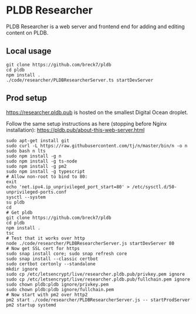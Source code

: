 # PLDB Researcher

PLDB Researcher is a web server and frontend end for adding and editing content
on PLDB.

## Local usage

```
git clone https://github.com/breck7/pldb
cd pldb
npm install .
./code/researcher/PLDBResearcherServer.ts startDevServer
```

## Prod setup

https://researcher.pldb.pub is hosted on the smallest Digital Ocean droplet.

Follow the same setup instructions as here (stopping before Nginx installation): https://pldb.pub/about-this-web-server.html

```
sudo apt-get install git
sudo curl -L https://raw.githubusercontent.com/tj/n/master/bin/n -o n
sudo bash n lts
sudo npm install -g n
sudo npm install -g ts-node
sudo npm install -g pm2
sudo npm install -g typescript
# Allow non-root to bind to 80:
exit
echo 'net.ipv4.ip_unprivileged_port_start=80' > /etc/sysctl.d/50-unprivileged-ports.conf
sysctl --system
su pldb
cd
# Get pldb
git clone https://github.com/breck7/pldb
cd pldb
npm install .
tsc
# Test that it works over http
node ./code/researcher/PLDBResearcherServer.js startDevServer 80
# Now get SSL cert for https
sudo snap install core; sudo snap refresh core
sudo snap install --classic certbot
sudo certbot certonly --standalone
mkdir ignore
sudo cp /etc/letsencrypt/live/researcher.pldb.pub/privkey.pem ignore
sudo cp /etc/letsencrypt/live/researcher.pldb.pub/fullchain.pem ignore
sudo chown pldb:pldb ignore/privkey.pem
sudo chown pldb:pldb ignore/fullchain.pem
# Now start with pm2 over http2
pm2 start ./code/researcher/PLDBResearcherServer.js -- startProdServer
pm2 startup systemd
```
